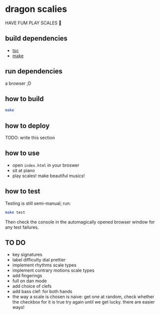 # dragon scalies

HAVE FUM PLAY SCALES 🎵

## build dependencies

- [tsc](https://www.typescriptlang.org/)
- [make](https://www.gnu.org/software/make/)

## run dependencies

a browser ;D

## how to build

```sh
make
```

## how to deploy

TODO: write this section

## how to use

- open `index.html` in your broswer
- sit at piano
- play scales! make beautiful musics!

## how to test

Testing is still semi-manual; run:

```sh
make test
```

Then check the console in the automagically opened browser window for any test failures.

## TO DO

- key signatures
- label difficulty dial prettier
- implement rhythms scale types
- implement contrary motions scale types
- add fingerings
- full on dan mode
- add choice of clefs
- add bass clef: for both hands
- the way a scale is chosen is naive:
    get one at random, 
    check whether the checkbox for it is true
    try again until we get lucky.
    there are easier ways!
